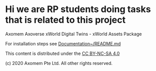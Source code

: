 # Hi we are RP students  doing tasks that is related to this project

Axomem Axoverse xWorld Digital Twins - xWorld Assets Package

For installation steps see [Documentation~/README.md](Documentation~/README.md)

This content is distributed under the [CC BY-NC-SA 4.0](LICENSE.txt)

(c) 2020 Axomem Pte Ltd. All other rights reserved.
